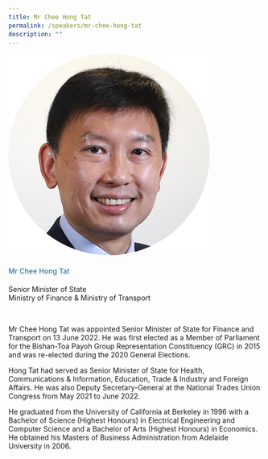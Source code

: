 ```yaml
---
title: Mr Chee Hong Tat
permalink: /speakers/mr-chee-hong-tat
description: ""
---
```

<div class="row">
            <div class="col is-3">
              <img src="images/speakers/Mr Chee Hong Tat.png">
            </div>
            <div class="col is-9 speaker-details">
              <h4>Mr Chee Hong Tat</h4>
<p>Senior Minister of State<br>
Ministry of Finance & Ministry of Transport</p><br>
<p>
Mr Chee Hong Tat was appointed Senior Minister of State for Finance and Transport on 13 June 2022. He was first elected as a Member of Parliament for the Bishan-Toa Payoh Group Representation Constituency (GRC) in 2015 and was re-elected during the 2020 General Elections.</p>

<p>Hong Tat had served as Senior Minister of State for Health, Communications & Information, Education, Trade & Industry and Foreign Affairs. He was also Deputy Secretary-General at the National Trades Union Congress from May 2021 to June 2022.</p>

<p>He graduated from the University of California at Berkeley in 1996 with a Bachelor of Science (Highest Honours) in Electrical Engineering and Computer Science and a Bachelor of Arts (Highest Honours) in Economics. He obtained his Masters of Business Administration from Adelaide University in 2006.</p>
            </div>
          </div> 
					
<style type="text/css"> 
    .is-left{
      text-align: left;
    }
    h4{
      font-weight: 500; 
      color: #337B9A !important;
    }
     .speaker-details p { text-align: justified; }
  </style>